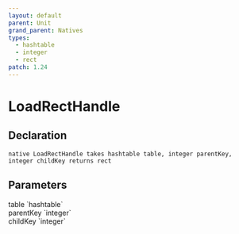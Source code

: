 ```yaml
---
layout: default
parent: Unit
grand_parent: Natives
types:
  - hashtable
  - integer
  - rect
patch: 1.24
---
```


# LoadRectHandle

## Declaration

```
native LoadRectHandle takes hashtable table, integer parentKey, integer childKey returns rect
```

## Parameters
<dl>
  <dt>table `hashtable`</dt>
  <dd></dd>

  <dt>parentKey `integer`</dt>
  <dd></dd>

  <dt>childKey `integer`</dt>
  <dd></dd>
</dl>